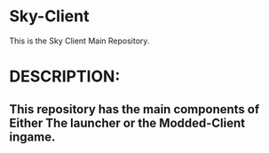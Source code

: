 # Sky-Client
This is the Sky Client Main Repository.

# DESCRIPTION:
## This repository has the main components of Either The launcher or the Modded-Client ingame.

